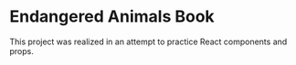 # Endangered Animals Book

This project was realized in an attempt to practice React components and props.